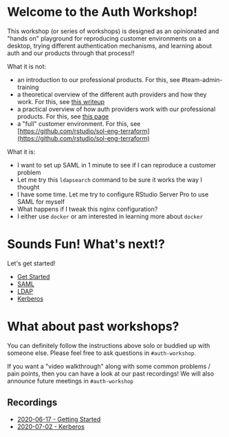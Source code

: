 # Welcome to the Auth Workshop!

This workshop (or series of workshops) is designed as an opinionated and "hands
on" playground for reproducing customer environments on a desktop, trying
different authentication mechanisms, and learning about auth and our products
through that process!!

What it is not:
- an introduction to our professional products. For this, see #team-admin-training
- a theoretical overview of the different auth providers and how they work. For
  this, see [this
  writeup](https://docs.google.com/document/d/1ZGEeCsGoNGVKgmRPQCPISozXXdDwtuK3HqNhpZP7TOo/edit?usp=sharing)
- a practical overview of how auth providers work with our professional
  products. For this, see [this page](https://solutions.rstudio.com/auth/overview/)
- a "full" customer environment. For this, see
  [https://github.com/rstudio/sol-eng-terraform](https://github.com/rstudio/sol-eng-terraform)

What it is:
- I want to set up SAML in 1 minute to see if I can reproduce a customer
  problem
- Let me try this `ldapsearch` command to be sure it works the way I thought
- I have some time. Let me try to configure RStudio Server Pro to use SAML for
  myself
- What happens if I tweak this nginx configuration?
- I either use `docker` or am interested in learning more about `docker`

# Sounds Fun! What's next!?

Let's get started!

<!--toc-->
- [Get Started](./get_started.md)
- [SAML](./saml.md)
- [LDAP](./ldap.md)
- [Kerberos](./kerberos.md)
<!--end toc-->

# What about past workshops?

You can definitely follow the instructions above solo or buddied up with
someone else. Please feel free to ask questions in `#auth-workshop`.

If you want a "video walkthrough" along with some common problems / pain
points, then you can have a look at our past recordings! We will also announce
future meetings in `#auth-workshop`

## Recordings

- [2020-06-17 - Getting
  Started](https://drive.google.com/file/d/1yEFzh4A0sGa7j1Tpk-HuY3JFiaMP1wtZ/view?usp=sharing)
- [2020-07-02 -
  Kerberos](https://drive.google.com/file/d/1ogotNEVLQ-XrQtD__8vsYSHrfklbPjLx/view?usp=sharing)


